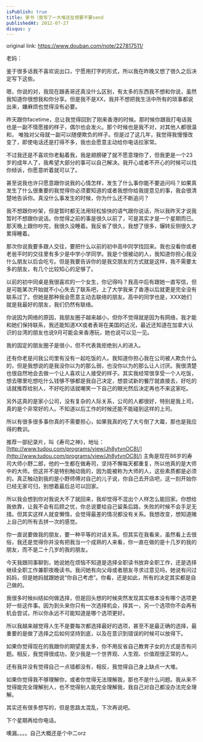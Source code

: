 ```yaml
---
isPublish: true
title: 家书（我写了一大堆还在想要不要send
publishedAt: 2012-07-27
disqus: y
---
```


original link: https://www.douban.com/note/227817511/

老妈：

鉴于很多话我不喜欢说出口，宁愿用打字的形式，所以我在昨晚又想了很久之后决定写下这些。

嗯，你说的对，我现在跟表哥还真没什么区别，有太多的东西我不想和你说，虽然我知道你很想我和你分享。但是我不是XX，我并不想把我生活中所有的琐事都说出来，嫌麻烦也觉得没有必要。

昨天跟你facetime，总让我觉得回到了刚来香港的时候。那时候你跟我打电话我也是一副不情愿接的样子，偶尔也会发火。那个时候也是我不对，对其他人都很温和， 唯独对父母就一副可以随便欺负的样子。但是过了这几年，我觉得我慢慢改变了，即使电话还是打得不多，我也会愿意主动给你电话拉家常。

不过我还是不喜欢你老黏着我，我是翅膀硬了就不愿意理你了，但我更是一个23岁的成年人了，我希望大部分的事可以自己解决。我开心或者不开心的时候可以找你倾诉，你愿意听着就可以了。

甚至说我也许只愿意跟你说我的心情怎样，发生了什么事你能不要追问吗？如果真发生了什么很重要的我觉得你必须要知道的或者我想你给我提意见的事，我会很清楚地告诉你。真没什么事发生的时候，你为什么还不断追问？

我不想跟你吵架，但是暂时都无法用轻松愉快的语气跟你说话，所以我昨天才说我暂时不想跟你说话。你觉得之前的事是很久以前了，可是其实才是一个星期而已。那天晚上跟你吵完，我很久没睡着。我反省了很久，我想了很多，辗转反侧很久才累得睡着。

那次你说我要多跟人交往，要把什么以前的初中高中同学找回来。我也没看你或者老爸平时的交往里有多少是中学小学同学。我是个很被动的人，我知道你担心我没什么朋友以后会吃亏。但是我要告诉你的是我交朋友的方式就是这样，我不需要太多的朋友，有几个比较知心的足够了。

以前的初中同桌是我很喜欢的一个女生，你记得吗？我高中后有跟她一直写信，但是可能某次开始就不小心失去了联系吧，上了大学我来了香港以后就更是完全没有联系过了。但她是那种我会愿意主动去联络的朋友。高中的同学也是，XXX她们就是我最好的朋友，我们仍然有联络。

你说因为网络的原因，我朋友圈子越来越小，但你不觉得就是因为有网络，我才能和她们保持联系，我还能知道XX或者表哥在美国的近况，最近还知道在加拿大认识的台湾的朋友也说9月可能会来香港玩，她也说可以见一见。

我的固定的朋友圈子是很小，但不代表我拒绝别人的进入。

还有你老是问我公司里有没有一起吃饭的人。我知道你担心我在公司被人欺负什么的，但是我想说的是我没你以为的那么弱，也没你以为的那么让人讨厌。我很清楚也很自然地会去做一个让人喜欢让人接受的样子。其实我经常很享受一个人吃饭，想去哪里吃想吃什么钱够不够都是我自己决定，想尝试新的餐厅就直接去，好吃的话就推荐给别人，不好吃的话就嘲笑一下自己的眼光然后决定再也不来这家吃。

另外这真的是家小公司，没有复杂的人际关系，公司的人都很好，特别是我上司，真的是个非常好的人。不知道以后工作的时候还能不能碰到这样的上司。

所以有很多很多事你真的不需要担心，如果我真的吃了大亏倒了大霉，那也是我应得的教训。

推荐一部纪录片，叫《寿司之神》，地址：[http://www.tudou.com/programs/view/Jh8ytvnOC8I/](http://www.tudou.com/programs/view/Jh8ytvnOC8I/)
主角是现在86岁的寿司大师小野二郎，他的一生都在做寿司，坚持不懈每天都重复，所以他真的是大师中的大师。但这并不是特别触动我的，因为能被称为大师的人，这些素质都是必须的。真正触动到我的是小野师傅对自己的儿子说，你自己去开店吧，这一刻开始你已经无家可归，别想着最后总可以回家。

所以我会想到你对我说大不了就回来，我却觉得不混出个人样怎么能回家。你想给我依靠，让我不会有后顾之忧，你总说要给自己留条后路，失败的时候不会手足无措。但其实这样人就变懒惰，会觉得最差的情况都没有关系。我想改变，想知道赌上自己的所有去拼一次的感觉。

你一直说要做我的朋友，要一种平等的对话关系。但其实在我看来，虽然看上去很俗，我还是觉得你并没有把我当一个成熟的人来看，你一直在做的是十几岁的我的朋友，而不是二十几岁的我的朋友。

今天我跟同事聊到，她说她在烦恼不知道是选择全职读书放弃全职工作，还是选择继续全职工作兼职夜晚读书。我问她有向父母或者朋友寻求过意见吗，她说有问过妈妈，但是她妈就跟她说“你自己考虑”。你看，还是如此，所有的决定其实都是自己做的。

我很多时候纠结如何做选择，但是回头想的时候突然发现其实根本没有哪个选项更好一些这件事。因为到头来你只有一次选择机会，择其一，另一个选项你不会再有机会尝试，所以你永远不可能知道是哪个选项更好。

所以我越来越觉得人生不是要每次都选择最好的选项，甚至不是最正确的选择，最重要的是做了选择之后如何坚持到底，以及在意识到错误的时候可以放得下。

如果你觉得现在的我跟你的期望差太多，你不用反省自己教育子女的方式是否有问题。相反，我觉得很成功，至少我是一个世界观、人生观、价值观很正常的人。

还有我并没有觉得自己一点错都没有，相反，我觉得自己身上缺点一大堆。

如果你觉得我不够理解你，或者你觉得无法理解我，那也不是什么问题。我从来不觉得能完全理解别人，也不觉得别人能完全理解我，我自己对自己都没办法完全理解。

其实还有很多想写的，但是思路太混乱，下次再说吧。

下个星期再给你电话。





噢漏。。。。自己大概还是个中二orz
